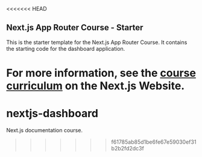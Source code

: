 <<<<<<< HEAD
## Next.js App Router Course - Starter

This is the starter template for the Next.js App Router Course. It contains the starting code for the dashboard application.

For more information, see the [course curriculum](https://nextjs.org/learn) on the Next.js Website.
=======
# nextjs-dashboard
Next.js documentation course.
>>>>>>> f61785ab85d1be6fe67e59030ef31b2b2fd2dc3f
